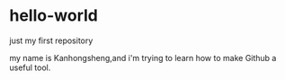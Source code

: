 # hello-world
just my first repository

my name is Kanhongsheng,and i'm trying to learn how to make Github a useful tool.
